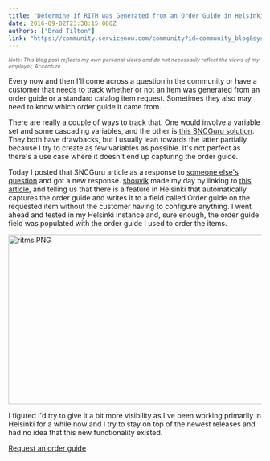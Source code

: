 ```yaml
---
title: "Determine if RITM was Generated from an Order Guide in Helsinki"
date: 2016-09-02T23:38:15.000Z
authors: ["Brad Tilton"]
link: "https://community.servicenow.com/community?id=community_blog&sys_id=11ecea65dbd0dbc01dcaf3231f9619f5"
---
```

<p><span style="font-weight: inherit; font-size: 10.6667px; font-family: inherit; color: #666666;"><em>Note: This blog post reflects my own personal views and do not necessarily reflect the views of my employer, Accenture.</em></span></p><p></p><p>Every now and then I'll come across a question in the community or have a customer that needs to track whether or not an item was generated from an order guide or a standard catalog item request. Sometimes they also may need to know which order guide it came from.</p><p></p><p>There are really a couple of ways to track that. One would involve a variable set and some cascading variables, and the other is <a title="w.servicenowguru.com/system-definition/populate-order-guide-request-ticket/" href="http://www.servicenowguru.com/system-definition/populate-order-guide-request-ticket/">this SNCGuru solution</a>. They both have drawbacks, but I usually lean towards the latter partially because I try to create as few variables as possible. It's not perfect as there's a use case where it doesn't end up capturing the order guide.</p><p></p><p>Today I posted that SNCGuru article as a response to <a title="" _jive_internal="true" href="/community?id=community_question&sys_id=06354f6ddbd8dbc01dcaf3231f9619ce">someone else's question</a> and got a new response. <a title="shouvik" __default_attr="35600" __jive_macro_name="user" _jive_internal="true" class="jive_macro jive_macro_user" data-orig-content="shouvik" data-renderedposition="194_663.5360107421875_68_16" href="/community?id=community_user_profile&user=d0121ee1dbd81fc09c9ffb651f9619e5">shouvik</a> made my day by linking to <a title="ocs.servicenow.com/bundle/helsinki-it-service-management/page/product/service-catalog-management/task/t_OrderProcess.html" href="https://docs.servicenow.com/bundle/helsinki-it-service-management/page/product/service-catalog-management/task/t_OrderProcess.html">this article</a>, and telling us that there is a feature in Helsinki that automatically captures the order guide and writes it to a field called Order guide on the requested item without the customer having to configure anything. I went ahead and tested in my Helsinki instance and, sure enough, the order guide field was populated with the order guide I used to order the items.</p><p></p><p><img   alt="ritms.PNG" class="image-1 jive-image" src="1e06ed06dbd0df048c8ef4621f9619fb.iix" style="width: 620px; height: 337px;"/></p><p></p><p>I figured I'd try to give it a bit more visibility as I've been working primarily in Helsinki for a while now and I try to stay on top of the newest releases and had no idea that this new functionality existed.</p><p></p><p><a href="https://docs.servicenow.com/bundle/helsinki-it-service-management/page/product/service-catalog-management/task/t_OrderProcess.html" title="https://docs.servicenow.com/bundle/helsinki-it-service-management/page/product/service-catalog-management/task/t_OrderProcess.html">Request an order guide</a></p>